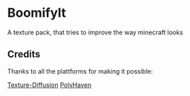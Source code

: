 # BoomifyIt
A texture pack, that tries to improve the way minecraft looks

## Credits
Thanks to all the plattforms for making it possible:

[Texture-Diffusion](https://huggingface.co/dream-textures/texture-diffusion)
[PolyHaven](https://polyhaven.com)
